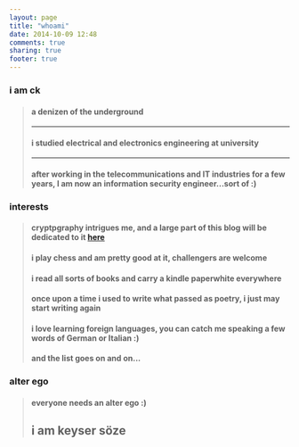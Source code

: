 ```yaml
---
layout: page
title: "whoami"
date: 2014-10-09 12:48
comments: true
sharing: true
footer: true
---
```

### i am ck 

> #### a denizen of the underground
> ***
> #### i studied electrical and electronics engineering at university
>***  
> #### after working in the telecommunications and IT industries for a few years, I am now an information security engineer...sort of :) 


### interests 

> #### cryptpgraphy intrigues me, and a large part of this blog will be dedicated to it [here](crypto.html)
> #### i play chess and am pretty good at it, challengers are welcome
> #### i read all sorts of books and carry a kindle paperwhite everywhere
> #### once upon a time i used to write what passed as poetry, i just may start writing again
> #### i love learning foreign languages, you can catch me speaking a few words of German or Italian :)
> #### and the list goes on and on...


### alter ego

> #### everyone needs an alter ego :)
> ## i am keyser söze






